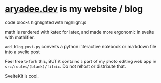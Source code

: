 # [aryadee.dev](www.aryadee.dev) is my website / blog

code blocks highlighted with highlight.js

math is rendered with katex for latex, and made more ergonomic in svelte with mathlifier.

`add_blog_post.py` converts a python interactive notebook or markdown file into a svelte post

Feel free to fork this, BUT it contains a part of my photo editing web app in `src/routes/(blank)/filmic`.  Do not rehost or distribute that.

SvelteKit is cool.
